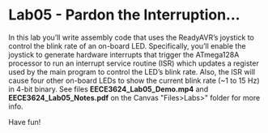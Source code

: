 # Lab05 - Pardon the Interruption...
In this lab you’ll write assembly code that uses the ReadyAVR’s joystick to control the blink rate of an on-board LED. Specifically, you’ll enable the joystick to generate hardware interrupts that trigger the ATmega128A processor to run an interrupt service routine (ISR) which updates a register used by the main program to control the LED’s blink rate. Also, the ISR will cause four other on-board LEDs to show the current blink rate (~1 to 15 Hz) in 4-bit binary. See files <b>EECE3624_Lab05_Demo.mp4</b> and <b>EECE3624_Lab05_Notes.pdf</b> on the Canvas "Files>Labs>" folder for more info.

Have fun!